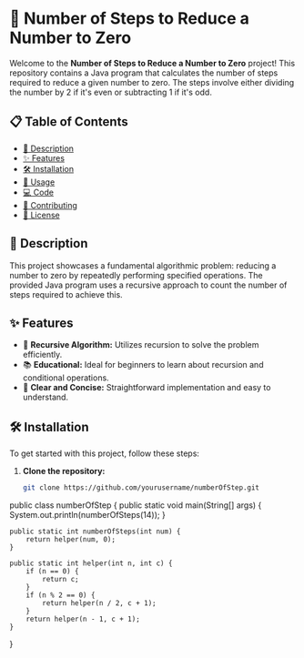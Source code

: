 # 🚀 Number of Steps to Reduce a Number to Zero

Welcome to the **Number of Steps to Reduce a Number to Zero** project! This repository contains a Java program that calculates the number of steps required to reduce a given number to zero. The steps involve either dividing the number by 2 if it's even or subtracting 1 if it's odd.

## 📋 Table of Contents

- [📖 Description](#-description)
- [✨ Features](#-features)
- [🛠️ Installation](#%EF%B8%8F-installation)
- [🚀 Usage](#-usage)
- [💻 Code](#-code)
- [🤝 Contributing](#-contributing)
- [📄 License](#-license)

## 📖 Description

This project showcases a fundamental algorithmic problem: reducing a number to zero by repeatedly performing specified operations. The provided Java program uses a recursive approach to count the number of steps required to achieve this.

## ✨ Features

- 🔄 **Recursive Algorithm:** Utilizes recursion to solve the problem efficiently.
- 📚 **Educational:** Ideal for beginners to learn about recursion and conditional operations.
- 🧩 **Clear and Concise:** Straightforward implementation and easy to understand.

## 🛠️ Installation

To get started with this project, follow these steps:

1. **Clone the repository:**

   ```bash
   git clone https://github.com/yourusername/numberOfStep.git
public class numberOfStep {
    public static void main(String[] args) {
        System.out.println(numberOfSteps(14));
    }

    public static int numberOfSteps(int num) {
        return helper(num, 0);
    }

    public static int helper(int n, int c) {
        if (n == 0) {
            return c;
        }
        if (n % 2 == 0) {
            return helper(n / 2, c + 1);
        }
        return helper(n - 1, c + 1);
    }
}
